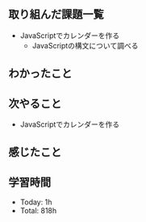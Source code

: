 ## 取り組んだ課題一覧
- JavaScriptでカレンダーを作る
    - JavaScriptの構文について調べる
## わかったこと
## 次やること
- JavaScriptでカレンダーを作る
## 感じたこと
## 学習時間
- Today: 1h
- Total: 818h